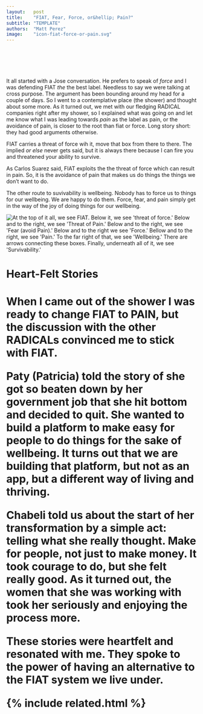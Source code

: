 ```yaml
---
layout:   post
title:    "FIAT, Fear, Force, or&hellip; Pain?"
subtitle: "TEMPLATE"
authors:  "Matt Perez"
image:    "icon-fiat-force-or-pain.svg"
---
```


<div style="display:none;">
 <p>What should it be <span class="_paradign">FIAT</span>, force, or pain. It turns that that <em>pain</em> is the most basic thing.</p>
</div>

<h1>&nbsp;</h1>
 <p>It all started with a Jose conversation. He prefers to speak of <em>force</em> and I was defending <span class="_paradign">FIAT</span> <em>the</em> the best label. Needless to say we were talking at cross purpose. The argument has been bounding around my head for a couple of days. So I went to a contemplative place (the shower) and thought about some more. As it turned out, we met with our fledging <span class="_paradigm">RADICAL</span> companies right after my shower, so I explained what was going on and let me know what I was leading towards <em>pain</em> as the label as pain, or the avoidance of pain, is closer to the root than fiat or force. Long story short: they had good arguments otherwise.</p>
 <p><span class="_paradign">FIAT</span> carries a threat of force wih it, <span class="_quotespan">move that box from there to there</span>. The implied <em>or else</em> never gets said, but it is always there because I can fire you and threatened your ability to survive.</p>
 <p>As Carlos Suarez said, <span class="_paradign">FIAT</span> exploits the the threat of force which can result in pain. So, it is the avoidance of pain that makes us do things the things we don&rsquo;t want to do.</p>
 <p>The other route to suvivability is wellbeing. Nobody has to force us to things for our wellbeing. We are happy to do them. Force, fear, and pain simply get in the way of the joy of doing things for our wellbeing.</p>
  <img
   src="/assets/img/pic-fiat-force-or-pain"
   alt="At the top of it all, we see FIAT. Below it, we see 'threat of force.' Below and to the right, we see 'Threat of Pain.' Below and to the right, we see 'Fear (avoid Pain).' Below and to the right we see 'Force.' Bellow and to the right, we see 'Pain.' To the far right of that, we see 'Wellbeing.' There are arrows connecting these boxes. Finally, underneath all of it, we see 'Survivability.'"
   style="width;70%;"
  >

<h1>Heart-Felt Stories<h1>
 <p>When I came out of the shower I was ready to change <span class="_paradign">FIAT</span> to <span class="_paradign">PAIN</span>, but the discussion with the other <span class="_paradigm">RADICAL</span>s convinced me to stick with <span class="_paradign">FIAT</span>.</p>
 <p>Paty (Patricia) told the story of she got so beaten down by her government job that she hit bottom and decided to quit. She wanted to build a platform to make easy for people to do things for the sake of wellbeing. It turns out that we are building that platform, but not as an app, but a different way of living and thriving.</p>
 <p>Chabeli told us about the start of her transformation by a simple act: telling what she really thought. <span class="_quotespan">Make for people, not just to make money.</span> It took courage to do, but she felt really good. As it turned out, the women that she was working with took her seriously and enjoying the process more.</p>
 <p>These stories were heartfelt and resonated with me. They spoke to the power of having an alternative to the <span class="_paradign">FIAT</span> system we live under.</p>

{% include related.html %}
